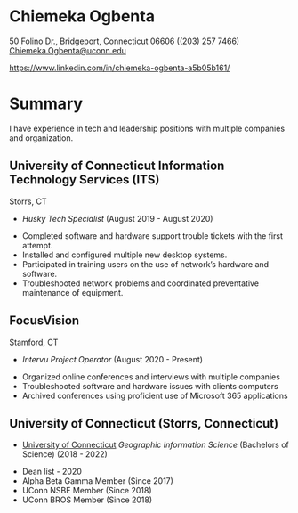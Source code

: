 # Chiemeka Ogbenta
50 Folino Dr., Bridgeport, Connecticut 06606
((203) 257 7466)
Chiemeka.Ogbenta@uconn.edu

https://www.linkedin.com/in/chiemeka-ogbenta-a5b05b161/

# Summary
I have experience in tech and leadership positions with multiple companies and organization.

## University of Connecticut Information Technology Services (ITS)
Storrs, CT
* *Husky Tech Specialist*
(August 2019 - August 2020)
- Completed software and hardware support trouble tickets
with the first attempt.
- Installed and configured multiple new desktop systems.
- Participated in training users on the use of network’s
hardware and software.
- Troubleshooted network problems and coordinated
preventative maintenance of equipment.


## FocusVision
Stamford, CT
* *Intervu Project Operator*
(August 2020 - Present)
- Organized online conferences and interviews with multiple companies
- Troubleshooted software and hardware issues with clients computers
- Archived conferences using proficient use of Microsoft 365 applications

## University of Connecticut (Storrs, Connecticut)
* [University of Connecticut]
*Geographic Information Science* (Bachelors of Science) (2018 - 2022)

- Dean list - 2020
- Alpha Beta Gamma Member (Since 2017)
- UConn NSBE Member (Since 2018)
- UConn BROS Member (Since 2018)

[University of Connecticut]: https://uconn.edu/
